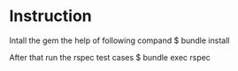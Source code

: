 # Instruction
Intall the gem the help of following compand
     $ bundle install

After that run the rspec test cases
     $ bundle exec rspec

